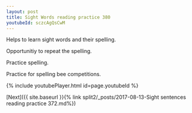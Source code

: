 ```yaml
---
layout: post
title: Sight Words reading practice 380
youtubeId: sczcAgQsCwM
---
```

 
 
Helps to learn sight words and their spelling.

Opportunitiy to repeat the spelling. 

Practice spelling. 
 
Practice for spelling bee competitions. 
 
{% include youtubePlayer.html id=page.youtubeId %}
 
 

[Next]({{ site.baseurl }}{% link  split2/_posts/2017-08-13-Sight sentences reading practice 372.md%})
 
